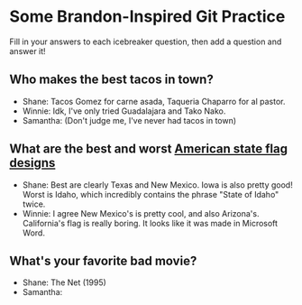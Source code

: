 # Some Brandon-Inspired Git Practice
Fill in your answers to each icebreaker question, then add a question and answer it!

## Who makes the best tacos in town? 
* Shane: Tacos Gomez for carne asada, Taqueria Chaparro for al pastor.
* Winnie: Idk, I've only tried Guadalajara and Tako Nako.
* Samantha: (Don't judge me, I've never had tacos in town)

## What are the best and worst [American state flag designs](https://en.wikipedia.org/wiki/Flags_of_the_U.S._states_and_territories)
* Shane: Best are clearly Texas and New Mexico. Iowa is also pretty good! Worst is Idaho, which incredibly contains the phrase "State of Idaho" twice. 
* Winnie: I agree New Mexico's is pretty cool, and also Arizona's. California's flag is really boring. It looks like it was made in Microsoft Word. 

## What's your favorite bad movie?
* Shane: The Net (1995)
* Samantha: 

